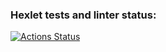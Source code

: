 ### Hexlet tests and linter status:
[![Actions Status](https://github.com/BelenkoNick/java-project-61/actions/workflows/hexlet-check.yml/badge.svg)](https://github.com/BelenkoNick/java-project-61/actions)